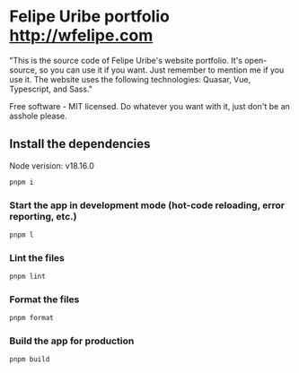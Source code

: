 # Felipe Uribe portfolio http://wfelipe.com

"This is the source code of Felipe Uribe's website portfolio. It's open-source, so you can use it if you want. Just remember to mention me if you use it. The website uses the following technologies: Quasar, Vue, Typescript, and Sass."

Free software - MIT licensed. Do whatever you want with it, just don't be an asshole please.

## Install the dependencies

Node verision: v18.16.0

```bash
pnpm i
```

### Start the app in development mode (hot-code reloading, error reporting, etc.)

```bash
pnpm l

```

### Lint the files

```bash
pnpm lint
```

### Format the files

```bash
pnpm format
```

### Build the app for production

```bash
pnpm build
```
